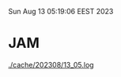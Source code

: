 Sun Aug 13 05:19:06 EEST 2023
# JAM
<a href='./cache/202308/13_05.log'>./cache/202308/13_05.log</a>
